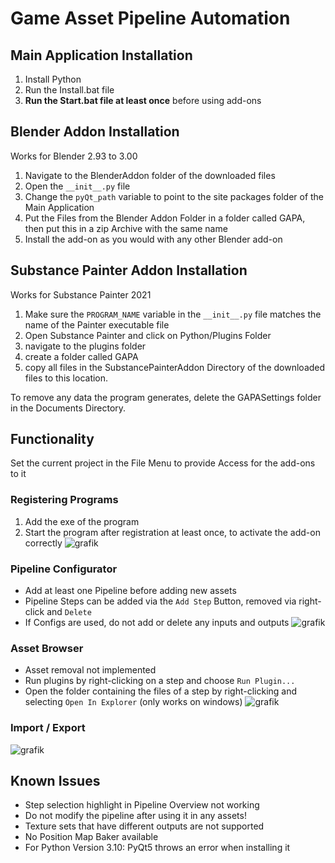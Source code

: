 # Game Asset Pipeline Automation
## Main Application Installation
1. Install Python
2. Run the Install.bat file
3. **Run the Start.bat file at least once** before using add-ons

## Blender Addon Installation
Works for Blender 2.93 to 3.00
1. Navigate to the BlenderAddon folder of the downloaded files
2. Open the `__init__.py` file
3. Change the `pyQt_path` variable to point to the site packages folder of the Main Application
4. Put the Files from the Blender Addon Folder in a folder called GAPA, then put this in a zip Archive with the same name
5. Install the add-on as you would with any other Blender add-on

## Substance Painter Addon Installation
Works for Substance Painter 2021
1. Make sure the `PROGRAM_NAME` variable in the `__init__.py` file matches the name of the Painter executable file
2. Open Substance Painter and click on Python/Plugins Folder
3. navigate to the plugins folder
4. create a folder called GAPA
5. copy all files in the SubstancePainterAddon Directory of the downloaded files to this location.

To remove any data the program generates, delete the GAPASettings folder in the Documents Directory.

## Functionality
Set the current project in the File Menu to provide Access for the add-ons to it
### Registering Programs
1. Add the exe of the program
2. Start the program after registration at least once, to activate the add-on correctly
![grafik](https://user-images.githubusercontent.com/13368962/151027992-8ee00ab7-7987-40f2-aceb-d33df4258ca1.png)

### Pipeline Configurator
- Add at least one Pipeline before adding new assets
- Pipeline Steps can be added via the `Add Step` Button, removed via right-click and `Delete`
- If Configs are used, do not add or delete any inputs and outputs
![grafik](https://user-images.githubusercontent.com/13368962/151027781-143d3791-c304-4c39-84a9-08e7f82d6e65.png)

### Asset Browser
- Asset removal not implemented
- Run plugins by right-clicking on a step and choose `Run Plugin...`
- Open the folder containing the files of a step by right-clicking and selecting `Open In Explorer` (only works on windows)
![grafik](https://user-images.githubusercontent.com/13368962/151027548-150bb62f-f999-43ba-b800-a17cedfe4bfe.png)

### Import / Export
![grafik](https://user-images.githubusercontent.com/13368962/151029251-79f483c8-118a-4cb5-9c3f-fdeb3860534e.png)

## Known Issues
- Step selection highlight in Pipeline Overview not working
- Do not modify the pipeline after using it in any assets!
- Texture sets that have different outputs are not supported
- No Position Map Baker available
- For Python Version 3.10: PyQt5 throws an error when installing it
